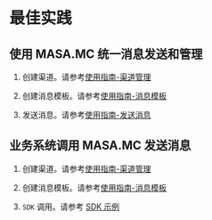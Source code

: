 # 最佳实践

## 使用 MASA.MC 统一消息发送和管理

1. 创建渠道。请参考[使用指南-渠道管理](stack/mc/use-guide/channel)
   
2. 创建消息模板。请参考[使用指南-消息模板](stack/mc/use-guide/message-template)
   
3. 发送消息。请参考[使用指南-发送消息](stack/mc/use-guide/send-message)

## 业务系统调用 MASA.MC 发送消息

1. 创建渠道。请参考[使用指南-渠道管理](stack/mc/use-guide/channel)
   
2. 创建消息模板。请参考[使用指南-消息模板](stack/mc/use-guide/send-message)
   
3. `SDK` 调用。请参考 [SDK 示例](stack/mc/sdk-instance)
